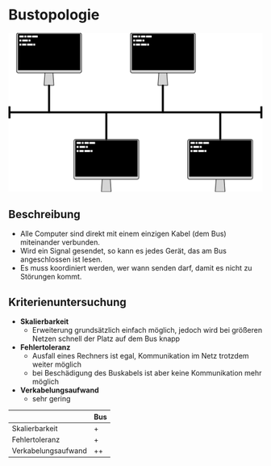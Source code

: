# Bustopologie

![Bild eines Bus-Netzwerkes](images/bus.svg ':size=400 Schaubild Bustopologie')

## Beschreibung

- Alle Computer sind direkt mit einem einzigen Kabel (dem Bus) miteinander verbunden.
- Wird ein Signal gesendet, so kann es jedes Gerät, das am Bus angeschlossen ist lesen.
- Es muss koordiniert werden, wer wann senden darf, damit es nicht zu Störungen kommt.

## Kriterienuntersuchung

- **Skalierbarkeit**
  - Erweiterung grundsätzlich einfach möglich, jedoch wird bei größeren Netzen schnell der Platz auf dem Bus knapp
- **Fehlertoleranz**
  - Ausfall eines Rechners ist egal, Kommunikation im Netz trotzdem weiter möglich
  - bei Beschädigung des Buskabels ist aber keine Kommunikation mehr möglich
- **Verkabelungsaufwand**
  - sehr gering

<div class="vergleichstabelle">

|                     | Bus |
|---------------------|-----|
| Skalierbarkeit      | +   |
| Fehlertoleranz      | +   |
| Verkabelungsaufwand | ++  |

</div>
